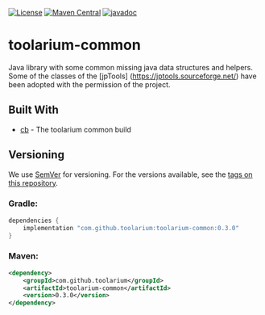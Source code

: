 [![License](https://img.shields.io/github/license/toolarium/toolarium-common)](https://github.com/toolarium/toolarium-common/blob/master/LICENSE)
[![Maven Central](https://img.shields.io/maven-central/v/com.github.toolarium/toolarium-common/0.3.0)](https://search.maven.org/artifact/com.github.toolarium/toolarium-common/0.3.0/jar)
[![javadoc](https://javadoc.io/badge2/com.github.toolarium/toolarium-common/javadoc.svg)](https://javadoc.io/doc/com.github.toolarium/toolarium-common)

# toolarium-common

Java library with some common missing java data structures and helpers.
Some of the classes of the [jpTools] (https://jptools.sourceforge.net/) have been adopted with the permission of the project.


## Built With

* [cb](https://github.com/toolarium/common-build) - The toolarium common build

## Versioning

We use [SemVer](http://semver.org/) for versioning. For the versions available, see the [tags on this repository](https://github.com/toolarium/toolarium-common/tags). 


### Gradle:

```groovy
dependencies {
    implementation "com.github.toolarium:toolarium-common:0.3.0"
}
```

### Maven:

```xml
<dependency>
    <groupId>com.github.toolarium</groupId>
    <artifactId>toolarium-common</artifactId>
    <version>0.3.0</version>
</dependency>
```